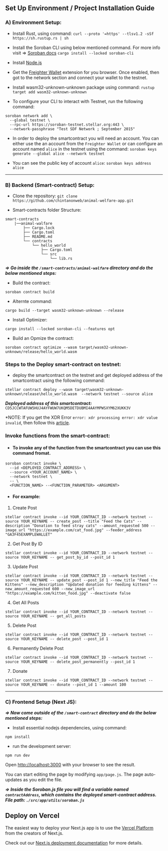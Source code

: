 ## Set Up Environment / Project Installation Guide

### A) Environment Setup:

- Install Rust, using command:
  `curl --proto '=https' --tlsv1.2 -sSf https://sh.rustup.rs | sh`

- Install the Soroban CLI using below mentioned command. For more info visit => [Soroban docs](https://developers.stellar.org/docs/smart-contracts)
  `cargo install --locked soroban-cli`

- Install [Node.js](https://nodejs.org/en)

- Get the [Freighter Wallet](https://www.freighter.app/) extension for you browser.
  Once enabled, then got to the network section and connect your wallet to the testnet.

- Install wasm32-unknown-unknown package using command:
  `rustup target add wasm32-unknown-unknown`

- To configure your CLI to interact with Testnet, run the following command:

```
soroban network add \
  --global testnet \
  --rpc-url https://soroban-testnet.stellar.org:443 \
  --network-passphrase "Test SDF Network ; September 2015"
```

- In order to deploy the smartcontract you will need an account. You can either use the an account from the `Freighter Wallet` or can configure an account named `alice` in the testnet using the command:
  `soroban keys generate --global alice --network testnet`

- You can see the public key of account `alice`:
  `soroban keys address alice`

---

### B) Backend (Smart-contract) Setup:

- Clone the repository:
  `git clone https://github.com/chintanonweb/animal-welfare-app.git`

- Smart-contracts folder Structure:

```
smart-contracts
    |──animal-walfare
        ├── Cargo.lock
        ├── Cargo.toml
        ├── README.md
        └── contracts
            └── hello_world
                ├── Cargo.toml
                └── src
                    └── lib.rs
```

***=> Go inside the `/smart-contracts/animal-walfare` directory and do the below mentioned steps:***

- Build the contract:

```
soroban contract build
```

- Alternte command:

```
cargo build --target wasm32-unknown-unknown --release
```

- Install Optimizer:

```
cargo install --locked soroban-cli --features opt
```

- Build an Opmize the contract:

```
soroban contract optimize --wasm target/wasm32-unknown-unknown/release/hello_world.wasm 
```

### Steps to the Deploy smart-contract on testnet:

- deploy the smartcontract on the testnet and get deployed address of the smartcontract using the following command:

```
stellar contract deploy --wasm target\wasm32-unknown-unknown\release\hello_world.wasm  --network testnet --source alice
```

**_Deployed address of this smartcontract:_** `CD5JCCWTAFUW5HUJ4AYFWUW7UKQM5DETDUBMI4AAYMPWSXYM62XUKK3V`

\*NOTE: If you get the XDR Error `error: xdr processing error: xdr value invalid`, then follow this [article](https://stellar.org/blog/developers/protocol-21-upgrade-guide).

### Invoke functions from the smart-contract:

- #### To invoke any of the function from the smartcontract you can use this command fromat.

```
soroban contract invoke \
  --id <DEPLOYED_CONTRACT_ADDRESS> \
  --source <YOUR_ACCOUNT_NAME> \
  --network testnet \
  -- \
  <FUNCTION_NAME> --<FUNCTION_PARAMETER> <ARGUMENT>
```

- #### For example:

1. Create Post
```
stellar contract invoke --id YOUR_CONTRACT_ID --network testnet --source YOUR_KEYNAME -- create_post --title "Feed the Cats" --description "Donation to feed stray cats" --amount_requested 500 --image_url "https://example.com/cat_food.jpg" --feeder_address "GA3F45EXAMPLEWALLET"
```

2. Get Post By ID
```
stellar contract invoke --id YOUR_CONTRACT_ID --network testnet --source YOUR_KEYNAME -- get_post_by_id --post_id 1
```

3. Update Post
```
stellar contract invoke --id YOUR_CONTRACT_ID --network testnet --source YOUR_KEYNAME -- update_post --post_id 1 --new_title "Feed the Kittens" --new_description "Updated donation for feeding kittens" --new_amount_requested 600 --new_image_url "https://example.com/kitten_food.jpg" --deactivate false
```

4. Get All Posts
```
stellar contract invoke --id YOUR_CONTRACT_ID --network testnet --source YOUR_KEYNAME -- get_all_posts
```

5. Delete Post
```
stellar contract invoke --id YOUR_CONTRACT_ID --network testnet --source YOUR_KEYNAME -- delete_post --post_id 1
```

6. Permanently Delete Post
```
stellar contract invoke --id YOUR_CONTRACT_ID --network testnet --source YOUR_KEYNAME -- delete_post_permanently --post_id 1
```

7. Donate
```
stellar contract invoke --id YOUR_CONTRACT_ID --network testnet --source YOUR_KEYNAME -- donate --post_id 1 --amount 100
```

---

### C) Frontend Setup (Next JS):
***=> Now come outside of the `/smart-contract` directory and do the below mentioned steps:***

- Install essential nodejs dependencies, using command:
```
npm install
```

- run the development server:
```
npm run dev
```

Open [http://localhost:3000](http://localhost:3000) with your browser to see the result.

You can start editing the page by modifying `app/page.js`. The page auto-updates as you edit the file.

***=> Inside the Soroban.js file you will find a variable named ```contractAddress```, which contains the deployed smart-contract address. File path: ```./src/app/utils/soroban.js```***


## Deploy on Vercel

The easiest way to deploy your Next.js app is to use the [Vercel Platform](https://vercel.com/new?utm_medium=default-template&filter=next.js&utm_source=create-next-app&utm_campaign=create-next-app-readme) from the creators of Next.js.

Check out our [Next.js deployment documentation](https://nextjs.org/docs/deployment) for more details.
